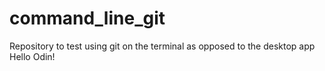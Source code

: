 # command_line_git
Repository to test using git on the terminal as opposed to the desktop app
Hello Odin!